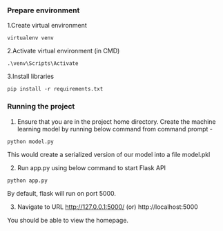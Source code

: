 ### Prepare environment
1.Create virtual environment 
```
virtualenv venv
```

2.Activate virtual environment (in CMD)
```
.\venv\Scripts\Activate
```
3.Install libraries 
```
pip install -r requirements.txt
```

### Running the project
1. Ensure that you are in the project home directory. Create the machine learning model by running below command from command prompt -
```
python model.py
```
This would create a serialized version of our model into a file model.pkl

2. Run app.py using below command to start Flask API
```
python app.py
```
By default, flask will run on port 5000.

3. Navigate to URL http://127.0.0.1:5000/ (or) http://localhost:5000

You should be able to view the homepage.

